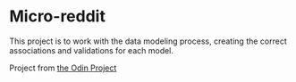# Micro-reddit

This project is to work with the data modeling process, creating the correct associations and validations for each model. 

Project from [the Odin Project](https://www.theodinproject.com/paths/full-stack-ruby-on-rails/courses/ruby-on-rails/lessons/building-with-active-record-ruby-on-rails)
